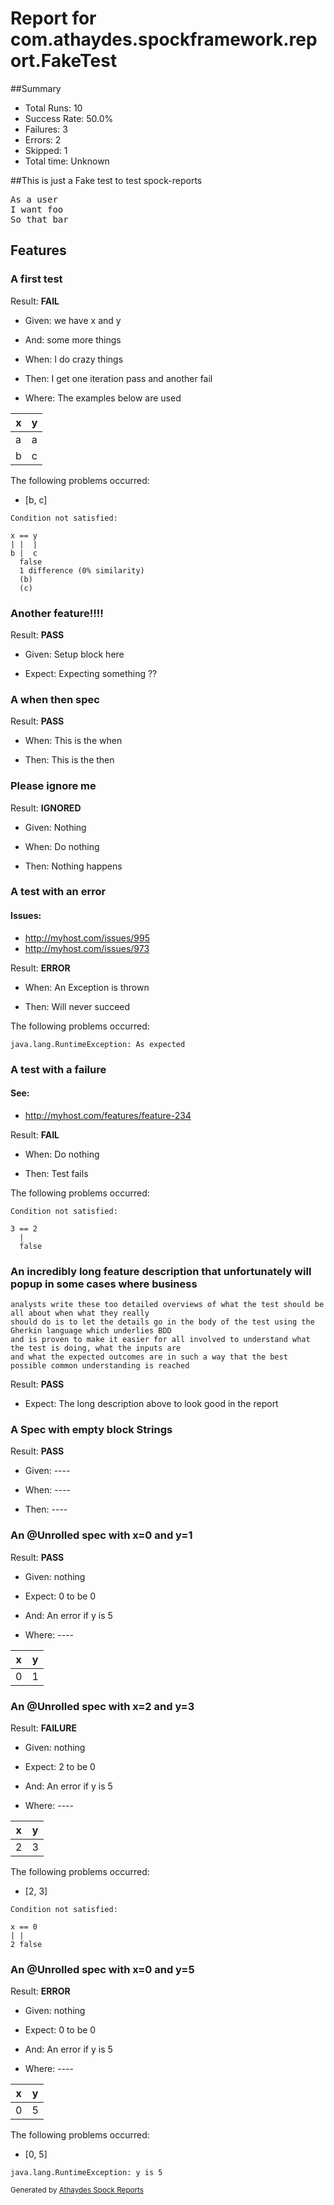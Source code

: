 # Report for com.athaydes.spockframework.report.FakeTest

##Summary

* Total Runs: 10
* Success Rate: 50.0%
* Failures: 3
* Errors:   2
* Skipped:  1
* Total time: Unknown

##This is just a Fake test to test spock-reports

<pre>
As a user
I want foo
So that bar
</pre>

## Features

### A first test

Result: **FAIL**

* Given: we have x and y

* And: some more things

* When: I do crazy things

* Then: I get one iteration pass and another fail

* Where: The examples below are used

 | x | y |
 |---|---|
 | a | a | (PASS)
 | b | c | (FAIL)

The following problems occurred:

* [b, c]
```
Condition not satisfied:

x == y
| |  |
b |  c
  false
  1 difference (0% similarity)
  (b)
  (c)

```

### Another feature!!!!

Result: **PASS**

* Given: Setup block here

* Expect: Expecting something ??

### A when then spec

Result: **PASS**

* When: This is the when

* Then: This is the then

### Please ignore me

Result: **IGNORED**

* Given: Nothing

* When: Do nothing

* Then: Nothing happens

### A test with an error

#### Issues:

* http://myhost.com/issues/995
* http://myhost.com/issues/973

Result: **ERROR**

* When: An Exception is thrown

* Then: Will never succeed

The following problems occurred:

```
java.lang.RuntimeException: As expected
```

### A test with a failure

#### See:

* http://myhost.com/features/feature-234

Result: **FAIL**

* When: Do nothing

* Then: Test fails

The following problems occurred:

```
Condition not satisfied:

3 == 2
  |
  false

```

### An incredibly long feature description that unfortunately will popup in some cases where business
	analysts write these too detailed overviews of what the test should be all about when what they really
	should do is to let the details go in the body of the test using the Gherkin language which underlies BDD
	and is proven to make it easier for all involved to understand what the test is doing, what the inputs are
	and what the expected outcomes are in such a way that the best possible common understanding is reached

Result: **PASS**

* Expect: The long description above to look good in the report

### A Spec with empty block Strings

Result: **PASS**

* Given: ----

* When: ----

* Then: ----

### An @Unrolled spec with x=0 and y=1

Result: **PASS**

* Given: nothing

* Expect: 0 to be 0

* And: An error if y is 5

* Where: ----

 | x | y |
 |---|---|
 | 0 | 1 | (PASS)

### An @Unrolled spec with x=2 and y=3

Result: **FAILURE**

* Given: nothing

* Expect: 2 to be 0

* And: An error if y is 5

* Where: ----

 | x | y |
 |---|---|
 | 2 | 3 | (FAIL)

The following problems occurred:

* [2, 3]
```
Condition not satisfied:

x == 0
| |
2 false

```

### An @Unrolled spec with x=0 and y=5

Result: **ERROR**

* Given: nothing

* Expect: 0 to be 0

* And: An error if y is 5

* Where: ----

 | x | y |
 |---|---|
 | 0 | 5 | (FAIL)

The following problems occurred:

* [0, 5]
```
java.lang.RuntimeException: y is 5
```


<small>Generated by <a href="https://github.com/renatoathaydes/spock-reports">Athaydes Spock Reports</a></small>